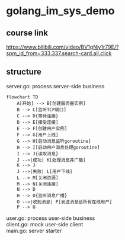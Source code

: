# golang_im_sys_demo

## course link
https://www.bilibili.com/video/BV1gf4y1r79E/?spm_id_from=333.337.search-card.all.click

## structure
server.go: process server-side business
```mermaid
flowchart TD
    A[开始] --> B[创建服务器实例]
    B --> C[监听TCP端口]
    C --> D{等待连接}
    D --> E[接受连接]
    E --> F[创建用户实例]
    F --> G[用户上线]
    G --> H[启动消息监听goroutine]
    H --> I[启动用户消息处理goroutine]
    I --> J{读取消息}
    J -->|成功| K[处理消息并广播]
    K --> J
    J -->|失败| L[用户下线]
    L --> M[关闭资源]
    M --> N[关闭连接]
    N --> D
    H --> O{监听消息广播}
    O -->|收到消息| P[发送消息给所有在线用户]
    P --> O
```
user.go: process user-side business  
client.go: mock user-side client  
main.go: server starter 
